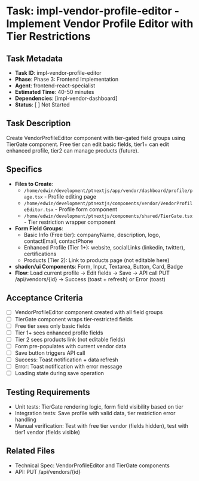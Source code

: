 # Task: impl-vendor-profile-editor - Implement Vendor Profile Editor with Tier Restrictions

## Task Metadata
- **Task ID**: impl-vendor-profile-editor
- **Phase**: Phase 3: Frontend Implementation
- **Agent**: frontend-react-specialist
- **Estimated Time**: 40-50 minutes
- **Dependencies**: [impl-vendor-dashboard]
- **Status**: [ ] Not Started

## Task Description
Create VendorProfileEditor component with tier-gated field groups using TierGate component. Free tier can edit basic fields, tier1+ can edit enhanced profile, tier2 can manage products (future).

## Specifics
- **Files to Create**:
  - `/home/edwin/development/ptnextjs/app/vendor/dashboard/profile/page.tsx` - Profile editing page
  - `/home/edwin/development/ptnextjs/components/vendor/VendorProfileEditor.tsx` - Profile form component
  - `/home/edwin/development/ptnextjs/components/shared/TierGate.tsx` - Tier restriction wrapper component
- **Form Field Groups**:
  - Basic Info (Free tier): companyName, description, logo, contactEmail, contactPhone
  - Enhanced Profile (Tier 1+): website, socialLinks (linkedin, twitter), certifications
  - Products (Tier 2): Link to products page (not editable here)
- **shadcn/ui Components**: Form, Input, Textarea, Button, Card, Badge
- **Flow**: Load current profile → Edit fields → Save → API call PUT /api/vendors/{id} → Success (toast + refresh) or Error (toast)

## Acceptance Criteria
- [ ] VendorProfileEditor component created with all field groups
- [ ] TierGate component wraps tier-restricted fields
- [ ] Free tier sees only basic fields
- [ ] Tier 1+ sees enhanced profile fields
- [ ] Tier 2 sees products link (not editable fields)
- [ ] Form pre-populates with current vendor data
- [ ] Save button triggers API call
- [ ] Success: Toast notification + data refresh
- [ ] Error: Toast notification with error message
- [ ] Loading state during save operation

## Testing Requirements
- Unit tests: TierGate rendering logic, form field visibility based on tier
- Integration tests: Save profile with valid data, tier restriction error handling
- Manual verification: Test with free tier vendor (fields hidden), test with tier1 vendor (fields visible)

## Related Files
- Technical Spec: VendorProfileEditor and TierGate components
- API: PUT /api/vendors/{id}
